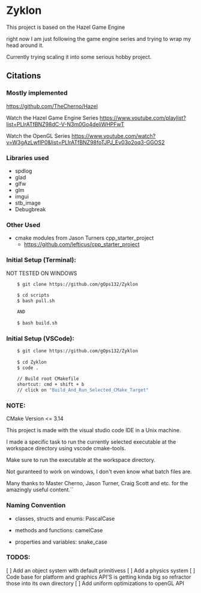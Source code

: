 # Zyklon

This project is based on the Hazel Game Engine

right now I am just following the game engine series and trying to wrap my head around it.

Currently trying scaling it into some serious hobby project.

## Citations

### Mostly implemented

https://github.com/TheCherno/Hazel

Watch the Hazel Game Engine Series
https://www.youtube.com/playlist?list=PLlrATfBNZ98dC-V-N3m0Go4deliWHPFwT

Watch the OpenGL Series
https://www.youtube.com/watch?v=W3gAzLwfIP0&list=PLlrATfBNZ98foTJPJ_Ev03o2oq3-GGOS2


### Libraries used
* spdlog
* glad
* glfw
* glm
* imgui
* stb_image
* Debugbreak

### Other Used
* cmake modules from Jason Turners cpp_starter_project
    * https://github.com/lefticus/cpp_starter_project

### Initial Setup (Terminal):

NOT TESTED ON WINDOWS

```sh
    $ git clone https://github.com/gOps132/Zyklon
    
    $ cd scripts
    $ bash pull.sh

    AND
    
    $ bash build.sh 
```

### Initial Setup (VSCode):

```sh
    $ git clone https://github.com/gOps132/Zyklon
    
    $ cd Zyklon
    $ code .
    
    // Build root CMakefile
    shortcut: cmd + shift + b
    // click on "Build_And_Run_Selected_CMake_Target"
```

### NOTE:

CMake Version <= 3.14

This project is made with the visual studio code IDE in a Unix machine.

I made a specific task to run the currently selected executable at the workspace directory using vscode cmake-tools.

Make sure to run the executable at the workspace directory.

Not guranteed to work on windows, I don't even know what batch files are.

Many thanks to Master Cherno, Jason Turner, Craig Scott and etc. for the amazingly useful content.``

### Naming Convention

- classes, structs and enums: PascalCase

- methods and functions: camelCase

- properties and variables: snake_case

### TODOS:

[ ] Add an object system with default primitivess
[ ] Add a physics system
[ ] Code base for platform and graphics API'S is getting kinda big so refractor those into its
	own directory
[ ] Add uniform optimizations to openGL API